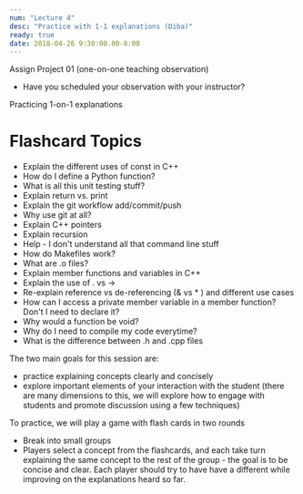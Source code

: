 ```yaml
---
num: "Lecture 4"
desc: "Practice with 1-1 explanations (Diba)"
ready: true
date: 2018-04-26 9:30:00.00-8:00
---
```


Assign Project 01 (one-on-one teaching observation)
* Have you scheduled your observation with your instructor?


Practicing 1-on-1 explanations 

# Flashcard Topics

* Explain the different uses of const in C++
* How do I define a Python function?
* What is all this unit testing stuff?
* Explain return vs. print
* Explain the git workflow add/commit/push
* Why use git at all?
* Explain C++ pointers
* Explain recursion
* Help - I don't understand all that command line stuff
* How do Makefiles work?
* What are .o files?
* Explain  member functions and variables in C++ 
* Explain the use of . vs ->
* Re-explain reference vs de-referencing (& vs * ) and different use cases
* How can I access a private member variable in a member function? Don't I need to declare it?
* Why would a function be void?
* Why do I need to compile my code everytime?
* What is the difference between .h and .cpp files

The two main goals for this session are:
* practice explaining concepts clearly and concisely
* explore important elements of your interaction with the student 
(there are many dimensions to this, we will explore how to engage with students and promote discussion using a few techniques)

To practice, we will play a game with flash cards in two rounds
* Break into small groups
* Players select a concept from the flashcards, and each take turn explaining the same concept to the rest of the group - the goal is to be concise and clear. Each player should try to have have a different while improving on the explanations heard so far.

